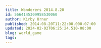 ```yaml
---
title: Wanderers 2014.8.20
id: 5664145309958530060
author: Kirby Urner
published: 2014-08-20T11:22:00.000-07:00
updated: 2024-02-02T06:25:24.510-08:00
blog: world_game
tags: 
---
```


